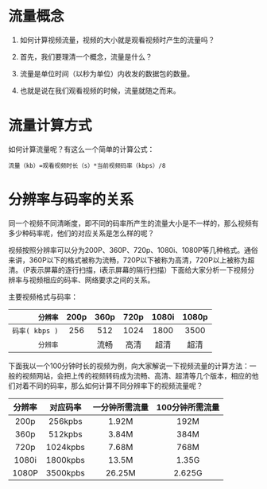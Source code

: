 # 流量概念

1. 如何计算视频流量，视频的大小就是观看视频时产生的流量吗？

2. 首先，我们要理清一个概念，流量是什么？

3. 流量是单位时间（以秒为单位）内收发的数据包的数量。

4. 也就是说在我们观看视频的时候，流量就随之而来。

# 流量计算方式

如何计算流量呢？有这么一个简单的计算公式：

`流量（kb）=观看视频时长（s）*当前视频码率（kbps）/8`

# 分辨率与码率的关系

同一个视频不同清晰度，即不同的码率所产生的流量大小是不一样的，那么视频有多少种码率呢，他们的对应关系是怎么样的呢？

视频按照分辨率可以分为200P、360P、720p、1080i、1080P等几种格式。通俗来讲，360P以下的格式被称为流畅，720P以下被称为高清，720P以上被称为超清。（P表示屏幕的逐行扫描，i表示屏幕的隔行扫描）下面给大家分析一下视频分辨率与视频相应的码率、网络要求之间的关系。

主要视频格式与码率：

|       `分辨率` | 200p | 360p | 720p | 1080i | 1080p |
| -------------: | :--: | :--: | :--: | :---: | :---: |
| `码率( kbps )` | 256  | 512  | 1024 | 1800  | 3500  |
|       `分辨率` |      | 流畅 | 高清 | 超清  | 超清  |

下面我以一个100分钟时长的视频为例，向大家解说一下视频流量的计算方法：一般的视频网站，会把上传的视频转码成为流畅、高清、超清等几个版本，相应的他们对着不同的码率，那么如何计算不同分辨率下的视频流量呢？

| 分辨率 | 对应码率 | 一分钟所需流量 | 100分钟所需流量 |
| :----: | :------: | :------------: | :-------------: |
|  200p  | 256kpbs  |     1.92M      |      192M       |
|  360p  | 512kpbs  |     3.84M      |      384M       |
|  720p  | 1024kpbs |     7.68M      |      768M       |
| 1080i  | 1800kpbs |     13.5M      |      1.35G      |
| 1080P  | 3500kpbs |     26.25M     |     2.625G      |



